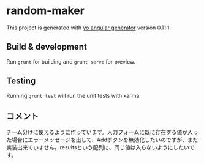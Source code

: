 # random-maker

This project is generated with [yo angular generator](https://github.com/yeoman/generator-angular)
version 0.11.1.

## Build & development

Run `grunt` for building and `grunt serve` for preview.

## Testing

Running `grunt test` will run the unit tests with karma.

## コメント

チーム分けに使えるように作っています。入力フォームに既に存在する値が入った場合にエラーメッセージを出して、Addボタンを無効化したいのですが、まだ実装出来ていません。resultsという配列に、同じ値は入らないようにしたいです。
